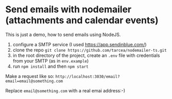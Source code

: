 # Send emails with nodemailer (attachments and calendar events)

This is just a demo, how to send emails using NodeJS.

1. configure a SMTP service (I used https://app.sendinblue.com/)
2. clone the repo `git clone https://github.com/tarcea/nodemailer-ts.git`
3. in the root directory of the project, create an `.env` file with credentials from your SMTP (as in `env.example`)
4. run `npm install` and then `npm start`

Make a request like so: `http://localhost:3030/email?email=email@something.com`

Replace `email@something.com` with a real emai address:-)
